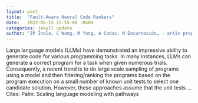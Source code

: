 ```yaml
---
layout: post
title:  "Fault-Aware Neural Code Rankers"
date:   2022-06-15 15:55:00 -0400
categories: jekyll update
author: "JP Inala, C Wang, M Yang, A Codas, M Encarnación… - arXiv preprint arXiv …, 2022"
---
```

Large language models (LLMs) have demonstrated an impressive ability to generate code for various programming tasks. In many instances, LLMs can generate a correct program for a task when given numerous trials. Consequently, a recent trend is to do large scale sampling of programs using a model and then filtering/ranking the programs based on the program execution on a small number of known unit tests to select one candidate solution. However, these approaches assume that the unit tests …
Cites: ‪Palm: Scaling language modeling with pathways‬  